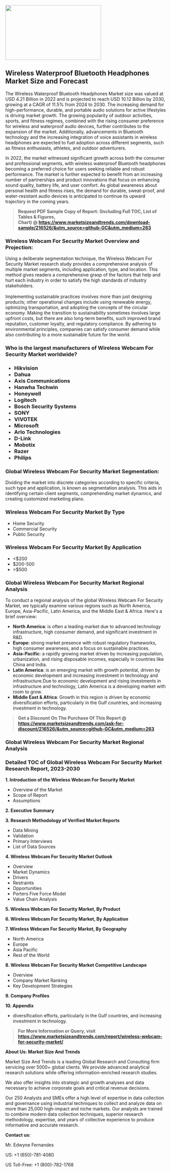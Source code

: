 <p><img class="alignnone size-medium wp-image-20088" src="https://ffe5etoiles.com/wp-content/uploads/2024/12/MST1-300x171.png" alt="" width="300" height="171" /></p><h2>Wireless Waterproof Bluetooth Headphones Market Size and Forecast</h2><p>The Wireless Waterproof Bluetooth Headphones Market size was valued at USD 4.21 Billion in 2022 and is projected to reach USD 10.12 Billion by 2030, growing at a CAGR of 11.5% from 2024 to 2030. The increasing demand for high-performance, durable, and portable audio solutions for active lifestyles is driving market growth. The growing popularity of outdoor activities, sports, and fitness regimes, combined with the rising consumer preference for wireless and waterproof audio devices, further contributes to the expansion of the market. Additionally, advancements in Bluetooth technology and the increasing integration of voice assistants in wireless headphones are expected to fuel adoption across different segments, such as fitness enthusiasts, athletes, and outdoor adventurers.</p><p>In 2022, the market witnessed significant growth across both the consumer and professional segments, with wireless waterproof Bluetooth headphones becoming a preferred choice for users seeking reliable and robust performance. The market is further expected to benefit from an increasing number of partnerships and product innovations that focus on enhancing sound quality, battery life, and user comfort. As global awareness about personal health and fitness rises, the demand for durable, sweat-proof, and water-resistant audio devices is anticipated to continue its upward trajectory in the coming years.</p></p><blockquote id="" class=""><strong>Request PDF Sample Copy of Report: (Including Full TOC, List of Tables &amp; Figures, Chart)&nbsp;@&nbsp;<strong><a href="https://www.marketsizeandtrends.com/download-sample/216526/&utm_source=github-GC&utm_medium=263" target="_blank">https://www.marketsizeandtrends.com/download-sample/216526/&utm_source=github-GC&utm_medium=263</a></strong></strong></blockquote><h3 id="" class="">Wireless Webcam For Security Market&nbsp;Overview and Projection:</h3><p id="" class="">Using a deliberate segmentation technique, the Wireless Webcam For Security Market research study provides a comprehensive analysis of multiple market segments, including application, type, and location. This method gives readers a comprehensive grasp of the factors that help and hurt each industry in order to satisfy the high standards of industry stakeholders. <br /> <br />Implementing sustainable practices involves more than just designing products; other operational changes include using renewable energy, optimizing transportation, and adopting the concepts of the circular economy. Making the transition to sustainability sometimes involves large upfront costs, but there are also long-term benefits, such improved brand reputation, customer loyalty, and regulatory compliance. By adhering to environmental principles, companies can satisfy consumer demand while also contributing to a more sustainable future for the world.</p><h3 id="" class="">Who is the largest manufacturers of&nbsp;Wireless Webcam For Security Market worldwide?</h3><h3 class=""><p><ul><li>Hikvision </li><li> Dahua </li><li> Axis Communications </li><li> Hanwha Techwin </li><li> Honeywell </li><li> Logitech </li><li> Bosch Security Systems </li><li> SONY </li><li> VIVOTEK </li><li> Microsoft </li><li> Arlo Technologies </li><li> D-Link </li><li> Mobotix </li><li> Razer </li><li> Philips</li></ul></p></h3><h3 id="" class="">Global&nbsp;Wireless Webcam For Security Market Segmentation:</h3><p id="" class="">Dividing the market into discrete categories according to specific criteria, such type and application, is known as segmentation analysis. This aids in identifying certain client segments, comprehending market dynamics, and creating customized marketing plans.</p><h3 id="" class="">Wireless Webcam For Security Market&nbsp;By Type</h3><p><p><ul><li>Home Security</li><li> Commercial Security</li><li> Public Security</p></li></ul></p></p><h3 id="" class="">Wireless Webcam For Security Market&nbsp;By Application</h3><p class=""><p><ul><li><$200</li><li> $200-500</li><li> >$500</li></ul></p></p><h3 id="" class="">Global Wireless Webcam For Security Market Regional Analysis</h3><p id="" class="">To conduct a regional analysis of the global Wireless Webcam For Security Market, we typically examine various regions such as North America, Europe, Asia-Pacific, Latin America, and the Middle East &amp; Africa. Here's a brief overview:</p><ul><li><strong>North America</strong>: is often a leading market due to advanced technology infrastructure, high consumer demand, and significant investment in R&amp;D.</li><li><strong>Europe</strong>: strong market presence with robust regulatory frameworks, high consumer awareness, and a focus on sustainable practices.</li><li><strong>Asia-Pacific</strong>: a rapidly growing market driven by increasing population, urbanization, and rising disposable incomes, especially in countries like China and India.</li><li><strong>Latin America</strong>: is an emerging market with growth potential, driven by economic development and increasing investment in technology and infrastructure.Due to economic development and rising investments in infrastructure and technology, Latin America is a developing market with room to grow.</li><li><strong>Middle East &amp; Africa</strong>: Growth in this region is driven by economic diversification efforts, particularly in the Gulf countries, and increasing investment in technology.</li></ul><blockquote id="" class=""><strong>Get a Discount On The Purchase Of This Report @ <strong><a href="https://www.marketsizeandtrends.com/ask-for-discount/216526/&utm_source=github-GC&utm_medium=263" target="_blank">https://www.marketsizeandtrends.com/ask-for-discount/216526/&utm_source=github-GC&utm_medium=263</a></strong></strong></blockquote><h3 id="" class="">Global Wireless Webcam For Security Market Regional Analysis</h3><h3 id="" class="">Detailed TOC of Global Wireless Webcam For Security Market Research Report, 2023-2030</h3><p id="" class=""><strong>1. Introduction of the Wireless Webcam For Security Market</strong></p><ul><li>Overview of the Market</li><li>Scope of Report</li><li>Assumptions</li></ul><p id="" class=""><strong>2. Executive Summary</strong></p><p id="" class=""><strong>3. Research Methodology of Verified Market Reports</strong></p><ul><li>Data Mining</li><li>Validation</li><li>Primary Interviews</li><li>List of Data Sources</li></ul><p id="" class=""><strong>4. Wireless Webcam For Security Market Outlook</strong></p><ul><li>Overview</li><li>Market Dynamics</li><li>Drivers</li><li>Restraints</li><li>Opportunities</li><li>Porters Five Force Model</li><li>Value Chain Analysis</li></ul><p id="" class=""><strong>5. Wireless Webcam For Security Market, By Product</strong></p><p id="" class=""><strong>6. Wireless Webcam For Security Market, By Application</strong></p><p id="" class=""><strong>7. Wireless Webcam For Security Market, By Geography</strong></p><ul><li>North America</li><li>Europe</li><li>Asia Pacific</li><li>Rest of the World</li></ul><p id="" class=""><strong>8. Wireless Webcam For Security Market Competitive Landscape</strong></p><ul><li>Overview</li><li>Company Market Ranking</li><li>Key Development Strategies</li></ul><p id="" class=""><strong>9. Company Profiles</strong></p><p id="" class=""><strong>10. Appendix</strong></p><ul><li>diversification efforts, particularly in the Gulf countries, and increasing investment in technology.</li></ul><blockquote id="" class=""><strong>For More Information or Query, visit <strong><strong><a href="https://www.marketsizeandtrends.com/report/wireless-webcam-for-security-market/" target="_blank">https://www.marketsizeandtrends.com/report/wireless-webcam-for-security-market/</a></strong></strong></strong></blockquote><p id="" class=""><strong>About Us: Market Size And Trends</strong></p><p id="" class="">Market Size And Trends is a leading Global Research and Consulting firm servicing over 5000+ global clients. We provide advanced analytical research solutions while offering information-enriched research studies.</p><p id="" class="">We also offer insights into strategic and growth analyses and data necessary to achieve corporate goals and critical revenue decisions.</p><p id="" class="">Our 250 Analysts and SMEs offer a high level of expertise in data collection and governance using industrial techniques to collect and analyze data on more than 25,000 high-impact and niche markets. Our analysts are trained to combine modern data collection techniques, superior research methodology, expertise, and years of collective experience to produce informative and accurate research.</p><p id="" class=""><strong>Contact us:</strong></p><p id="" class="">Mr. Edwyne Fernandes</p><p id="" class="">US: +1 (650)-781-4080</p><p id="" class="">US Toll-Free: +1 (800)-782-1768</p>
